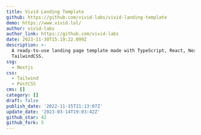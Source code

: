```yaml
---
title: Vivid Landing Template
github: https://github.com/vivid-labs/vivid-landing-template
demo: https://www.vivid.lol/
author: vivid-labs
author_link: https://github.com/vivid-labs
date: 2023-11-30T15:19:22.099Z
description: >-
  A ready-to-use landing page template made with TypeScript, React, Next.js, and
  TailwindCSS.
ssg:
  - Nextjs
css:
  - Tailwind
  - PostCSS
cms: []
category: []
draft: false
publish_date: '2022-11-15T21:13:07Z'
update_date: '2023-03-14T19:03:42Z'
github_star: 42
github_fork: 5
---
```

